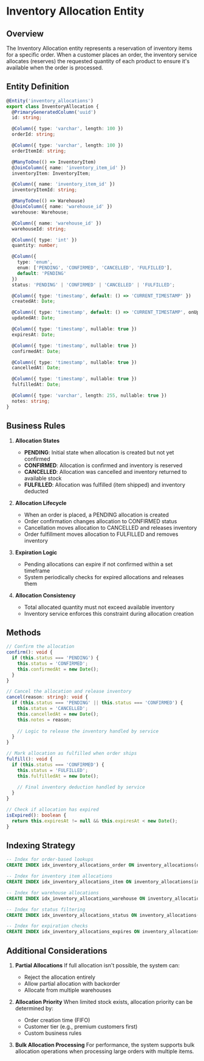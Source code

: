 # Inventory Allocation Entity

## Overview
The Inventory Allocation entity represents a reservation of inventory items for a specific order. When a customer places an order, the inventory service allocates (reserves) the requested quantity of each product to ensure it's available when the order is processed.

## Entity Definition

```typescript
@Entity('inventory_allocations')
export class InventoryAllocation {
  @PrimaryGeneratedColumn('uuid')
  id: string;

  @Column({ type: 'varchar', length: 100 })
  orderId: string;

  @Column({ type: 'varchar', length: 100 })
  orderItemId: string;

  @ManyToOne(() => InventoryItem)
  @JoinColumn({ name: 'inventory_item_id' })
  inventoryItem: InventoryItem;

  @Column({ name: 'inventory_item_id' })
  inventoryItemId: string;

  @ManyToOne(() => Warehouse)
  @JoinColumn({ name: 'warehouse_id' })
  warehouse: Warehouse;

  @Column({ name: 'warehouse_id' })
  warehouseId: string;

  @Column({ type: 'int' })
  quantity: number;

  @Column({
    type: 'enum',
    enum: ['PENDING', 'CONFIRMED', 'CANCELLED', 'FULFILLED'],
    default: 'PENDING'
  })
  status: 'PENDING' | 'CONFIRMED' | 'CANCELLED' | 'FULFILLED';

  @Column({ type: 'timestamp', default: () => 'CURRENT_TIMESTAMP' })
  createdAt: Date;

  @Column({ type: 'timestamp', default: () => 'CURRENT_TIMESTAMP', onUpdate: 'CURRENT_TIMESTAMP' })
  updatedAt: Date;

  @Column({ type: 'timestamp', nullable: true })
  expiresAt: Date;

  @Column({ type: 'timestamp', nullable: true })
  confirmedAt: Date;

  @Column({ type: 'timestamp', nullable: true })
  cancelledAt: Date;

  @Column({ type: 'timestamp', nullable: true })
  fulfilledAt: Date;

  @Column({ type: 'varchar', length: 255, nullable: true })
  notes: string;
}
```

## Business Rules

1. **Allocation States**
   - **PENDING**: Initial state when allocation is created but not yet confirmed
   - **CONFIRMED**: Allocation is confirmed and inventory is reserved
   - **CANCELLED**: Allocation was cancelled and inventory returned to available stock
   - **FULFILLED**: Allocation was fulfilled (item shipped) and inventory deducted

2. **Allocation Lifecycle**
   - When an order is placed, a PENDING allocation is created
   - Order confirmation changes allocation to CONFIRMED status
   - Cancellation moves allocation to CANCELLED and releases inventory
   - Order fulfillment moves allocation to FULFILLED and removes inventory

3. **Expiration Logic**
   - Pending allocations can expire if not confirmed within a set timeframe
   - System periodically checks for expired allocations and releases them

4. **Allocation Consistency**
   - Total allocated quantity must not exceed available inventory
   - Inventory service enforces this constraint during allocation creation

## Methods

```typescript
// Confirm the allocation
confirm(): void {
  if (this.status === 'PENDING') {
    this.status = 'CONFIRMED';
    this.confirmedAt = new Date();
  }
}

// Cancel the allocation and release inventory
cancel(reason: string): void {
  if (this.status === 'PENDING' || this.status === 'CONFIRMED') {
    this.status = 'CANCELLED';
    this.cancelledAt = new Date();
    this.notes = reason;
    
    // Logic to release the inventory handled by service
  }
}

// Mark allocation as fulfilled when order ships
fulfill(): void {
  if (this.status === 'CONFIRMED') {
    this.status = 'FULFILLED';
    this.fulfilledAt = new Date();
    
    // Final inventory deduction handled by service
  }
}

// Check if allocation has expired
isExpired(): boolean {
  return this.expiresAt != null && this.expiresAt < new Date();
}
```

## Indexing Strategy

```sql
-- Index for order-based lookups
CREATE INDEX idx_inventory_allocations_order ON inventory_allocations(order_id);

-- Index for inventory item allocations
CREATE INDEX idx_inventory_allocations_item ON inventory_allocations(inventory_item_id);

-- Index for warehouse allocations
CREATE INDEX idx_inventory_allocations_warehouse ON inventory_allocations(warehouse_id);

-- Index for status filtering
CREATE INDEX idx_inventory_allocations_status ON inventory_allocations(status);

-- Index for expiration checks
CREATE INDEX idx_inventory_allocations_expires ON inventory_allocations(expires_at);
```

## Additional Considerations

1. **Partial Allocations**
   If full allocation isn't possible, the system can:
   - Reject the allocation entirely
   - Allow partial allocation with backorder
   - Allocate from multiple warehouses

2. **Allocation Priority**
   When limited stock exists, allocation priority can be determined by:
   - Order creation time (FIFO)
   - Customer tier (e.g., premium customers first)
   - Custom business rules

3. **Bulk Allocation Processing**
   For performance, the system supports bulk allocation operations
   when processing large orders with multiple items.